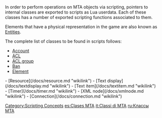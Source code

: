 In order to perform operations on MTA objects via scripting, pointers to internal classes are exported to scripts as Lua userdata. Each of these classes has a number of exported scripting functions associated to them.

Elements that have a physical representation in the game are also known as [Entities](/docs/entity.md "wikilink").

The complete list of classes to be found in scripts follows:

-   [Account](/docs/account.md "wikilink")
-   [ACL](/docs/acl.md "wikilink")
-   [ACL group](/docs/aclgroup.md "wikilink")
-   [Ban](/docs/ban.md "wikilink")
-   [Element](/docs/element.md "wikilink")

<!-- -->

</ul>
-   [Resource](/docs/resource.md "wikilink")
-   [Text display](/docs/textdisplay.md "wikilink")
-   [Text item](/docs/textitem.md "wikilink")
-   [Timer](/docs/timer.md "wikilink")
-   [XML node](/docs/xmlnode.md "wikilink")
-   [Connection](/docs/connection.md "wikilink")

[Category:Scripting Concepts](/docs/category:scripting_concepts.md "wikilink") [es:Clases MTA](/es:Clases_MTA.md "wikilink") [it:Classi di MTA](/it:Classi_di_MTA.md "wikilink") [ru:Классы MTA](/ru:Классы_MTA.md "wikilink")
